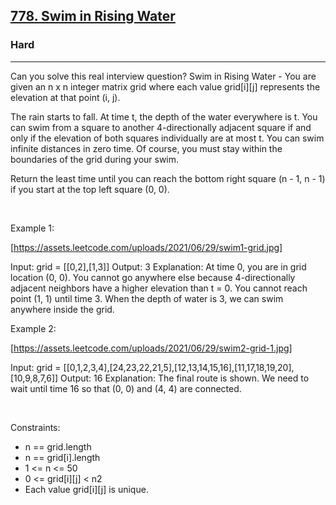 <h2><a href="https://leetcode.com/problems/swim-in-rising-water/">778. Swim in Rising Water</a></h2><h3>Hard</h3><hr>Can you solve this real interview question? Swim in Rising Water - You are given an n x n integer matrix grid where each value grid[i][j] represents the elevation at that point (i, j).

The rain starts to fall. At time t, the depth of the water everywhere is t. You can swim from a square to another 4-directionally adjacent square if and only if the elevation of both squares individually are at most t. You can swim infinite distances in zero time. Of course, you must stay within the boundaries of the grid during your swim.

Return the least time until you can reach the bottom right square (n - 1, n - 1) if you start at the top left square (0, 0).

 

Example 1:

[https://assets.leetcode.com/uploads/2021/06/29/swim1-grid.jpg]


Input: grid = [[0,2],[1,3]]
Output: 3
Explanation:
At time 0, you are in grid location (0, 0).
You cannot go anywhere else because 4-directionally adjacent neighbors have a higher elevation than t = 0.
You cannot reach point (1, 1) until time 3.
When the depth of water is 3, we can swim anywhere inside the grid.


Example 2:

[https://assets.leetcode.com/uploads/2021/06/29/swim2-grid-1.jpg]


Input: grid = [[0,1,2,3,4],[24,23,22,21,5],[12,13,14,15,16],[11,17,18,19,20],[10,9,8,7,6]]
Output: 16
Explanation: The final route is shown.
We need to wait until time 16 so that (0, 0) and (4, 4) are connected.


 

Constraints:

 * n == grid.length
 * n == grid[i].length
 * 1 <= n <= 50
 * 0 <= grid[i][j] < n2
 * Each value grid[i][j] is unique.